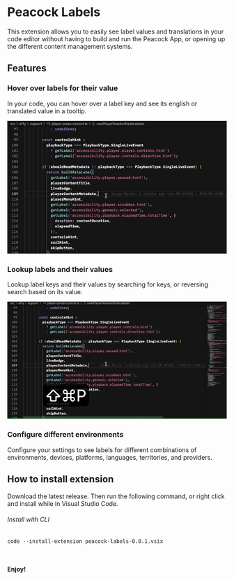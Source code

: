 # Peacock Labels

This extension allows you to easily see label values and translations in your code editor without having to build and run the Peacock App, or opening up the different content management systems.

## Features

### Hover over labels for their value
In your code, you can hover over a label key and see its english or translated value in a tooltip.

![Label hover example](./src/images/label-hover.gif)

### Lookup labels and their values
Lookup label keys and their values by searching for keys, or reversing search based on its value.

![Label lookup example](./src/images/label-lookup.gif)

### Configure different environments
Configure your settings to see labels for different combinations of environments, devices, platforms, languages, territories, and providers.

## How to install extension

Download the latest release. Then run the following command, or right click and install while in Visual Studio Code.

###### Install with CLI
```
code --install-extension peacock-labels-0.0.1.vsix
```

<br /><br />
**Enjoy!**

